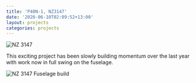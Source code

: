 ```yaml
---
title: 'P40N-1, NZ3147'
date: '2020-06-10T02:09:52+13:00'
layout: projects
categories: projects
---
```


![NZ 3147](/assets/uploads/2020/06/20200610_140349-5424527.jpg)

This exciting project has been slowly building momentum over the last year with work now in full swing on the fuselage.

![NZ 3147 Fuselage build](/assets/uploads/2020/06/20200610_135938.jpg)

